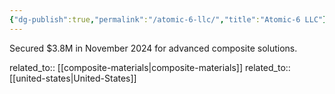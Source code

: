 ```yaml
---
{"dg-publish":true,"permalink":"/atomic-6-llc/","title":"Atomic-6 LLC"}
---
```



Secured $3.8M in November 2024 for advanced composite solutions.

related_to:: [[composite-materials\|composite-materials]]
related_to:: [[united-states\|United-States]]
